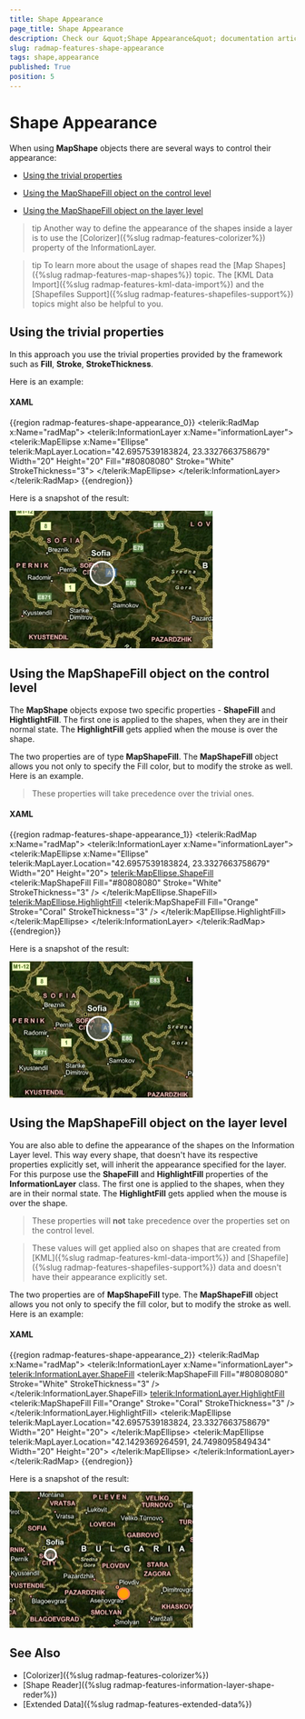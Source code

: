 ```yaml
---
title: Shape Appearance
page_title: Shape Appearance
description: Check our &quot;Shape Appearance&quot; documentation article for the RadMap {{ site.framework_name }} control.
slug: radmap-features-shape-appearance
tags: shape,appearance
published: True
position: 5
---
```


# Shape Appearance

When using __MapShape__ objects there are several ways to control their appearance:

* [Using the trivial properties](#using-the-trivial-properties)

* [Using the MapShapeFill object on the control level](#using-the-mapshapefill-object-on-the-control-level)

* [Using the MapShapeFill object on the layer level](#using-the-mapshapefill-object-on-the-layer-level)

>tip Another way to define the appearance of the shapes inside a layer is to use the [Colorizer]({%slug radmap-features-colorizer%}) property of the InformationLayer.

>tip To learn more about the usage of shapes read the [Map Shapes]({%slug radmap-features-map-shapes%}) topic. The [KML Data Import]({%slug radmap-features-kml-data-import%}) and the [Shapefiles Support]({%slug radmap-features-shapefiles-support%}) topics might also be helpful to you.

## Using the trivial properties

In this approach you use the trivial properties provided by the framework such as __Fill__, __Stroke__, __StrokeThickness__.        

Here is an example:       

#### __XAML__
{{region radmap-features-shape-appearance_0}}
	<telerik:RadMap x:Name="radMap">
	    <telerik:InformationLayer x:Name="informationLayer">
	        <telerik:MapEllipse x:Name="Ellipse"
	                            telerik:MapLayer.Location="42.6957539183824, 23.3327663758679"
	                            Width="20"
	                            Height="20"
	                            Fill="#80808080"
	                            Stroke="White"
	                            StrokeThickness="3">
	        </telerik:MapEllipse>
	    </telerik:InformationLayer>
	</telerik:RadMap>
{{endregion}}

Here is a snapshot of the result:

![](images/RadMap_Features_ShapeAppearance_01.png)

## Using the MapShapeFill object on the control level

The __MapShape__ objects expose two specific properties - __ShapeFill__ and __HightlightFill__. The first one is applied to the shapes, when they are in their normal state. The __HighlightFill__ gets applied when the mouse is over the shape.

The two properties are of  type __MapShapeFill__. The __MapShapeFill__ object allows you not only to specify the Fill color, but to modify the stroke as well. Here is an example.

>These properties will take precedence over the trivial ones.

#### __XAML__
{{region radmap-features-shape-appearance_1}}
	<telerik:RadMap x:Name="radMap">
	    <telerik:InformationLayer x:Name="informationLayer">
	        <telerik:MapEllipse x:Name="Ellipse"
	                            telerik:MapLayer.Location="42.6957539183824, 23.3327663758679"
	                            Width="20"
	                            Height="20">
	            <telerik:MapEllipse.ShapeFill>
	                <telerik:MapShapeFill Fill="#80808080"
	                                        Stroke="White"
	                                        StrokeThickness="3" />
	            </telerik:MapEllipse.ShapeFill>
	            <telerik:MapEllipse.HighlightFill>
	                <telerik:MapShapeFill Fill="Orange"
	                                        Stroke="Coral"
	                                        StrokeThickness="3" />
	            </telerik:MapEllipse.HighlightFill>
	        </telerik:MapEllipse>
	    </telerik:InformationLayer>
	</telerik:RadMap>
{{endregion}}

Here is a snapshot of the result:

![](images/RadMap_Features_ShapeAppearance_02.png)

## Using the MapShapeFill object on the layer level

You are also able to define the appearance of the shapes on the Information Layer level. This way every shape, that doesn't have its respective properties explicitly set, will inherit the appearance specified for the layer. For this purpose use the __ShapeFill__ and __HighlightFill__ properties of the __InformationLayer__ class. The first one is applied to the shapes, when they are in their normal state. The __HighlightFill__ gets applied when the mouse is over the shape.

>These properties will __not__ take precedence over the properties set on the control level.

<!-- -->
>These values will get applied also on shapes that are created from [KML]({%slug radmap-features-kml-data-import%}) and [Shapefile]({%slug radmap-features-shapefiles-support%}) data and doesn't have their appearance explicitly set.

The two properties are of __MapShapeFill__ type. The __MapShapeFill__ object allows you not only to specify the fill color, but to modify the stroke as well. Here is an example:

#### __XAML__
{{region radmap-features-shape-appearance_2}}
	<telerik:RadMap x:Name="radMap">
	    <telerik:InformationLayer x:Name="informationLayer">
	        <telerik:InformationLayer.ShapeFill>
	            <telerik:MapShapeFill Fill="#80808080"
	                                    Stroke="White"
	                                    StrokeThickness="3" />
	        </telerik:InformationLayer.ShapeFill>
	        <telerik:InformationLayer.HighlightFill>
	            <telerik:MapShapeFill Fill="Orange"
	                                    Stroke="Coral"
	                                    StrokeThickness="3" />
	        </telerik:InformationLayer.HighlightFill>
	        <telerik:MapEllipse telerik:MapLayer.Location="42.6957539183824, 23.3327663758679"
	                            Width="20"
	                            Height="20">
	        </telerik:MapEllipse>
	        <telerik:MapEllipse telerik:MapLayer.Location="42.1429369264591, 24.7498095849434"
	                            Width="20"
	                            Height="20">
	        </telerik:MapEllipse>
	    </telerik:InformationLayer>
	</telerik:RadMap>
{{endregion}}

Here is a snapshot of the result:

![](images/RadMap_Features_ShapeAppearance_03.png)

## See Also
 * [Colorizer]({%slug radmap-features-colorizer%})
 * [Shape Reader]({%slug radmap-features-information-layer-shape-reder%})
 * [Extended Data]({%slug radmap-features-extended-data%})